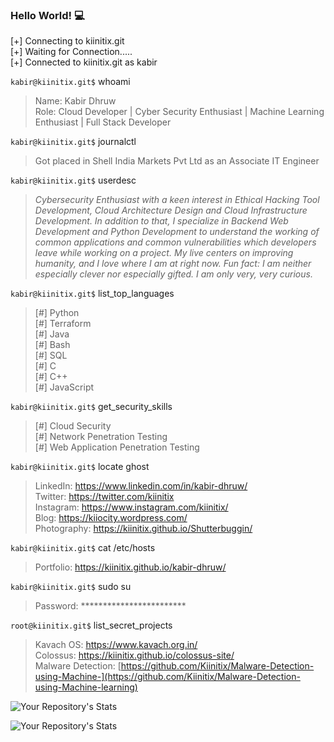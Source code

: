 ### Hello World! :computer:

[+] Connecting to kiinitix.git <br/>
[+] Waiting for Connection..... <br/>
[+] Connected to kiinitix.git as kabir <br/>

`kabir@kiinitix.git$` whoami <br/>
> Name: Kabir Dhruw <br/>
> Role: Cloud Developer | Cyber Security Enthusiast | Machine Learning Enthusiast | Full Stack Developer <br/>

`kabir@kiinitix.git$` journalctl <br>
> Got placed in Shell India Markets Pvt Ltd as an Associate IT Engineer <br/>

`kabir@kiinitix.git$` userdesc <br/>
> *Cybersecurity Enthusiast with a keen interest in Ethical Hacking Tool Development, Cloud Architecture Design and Cloud Infrastructure Development. In addition to that, I specialize in Backend Web Development and Python Development to understand the working of common applications and common vulnerabilities which developers leave while working on a project. My live centers on improving humanity, and I love where I am at right now. Fun fact: I am neither especially clever nor especially gifted. I am only very, very curious.* 

`kabir@kiinitix.git$` list_top_languages <br/>
 > [#] Python <br/>
 > [#] Terraform <br/>
 > [#] Java <br/>
 > [#] Bash <br/>
 > [#] SQL <br/>
 > [#] C <br/>
 > [#] C++ <br/>
 > [#] JavaScript <br/>

`kabir@kiinitix.git$` get_security_skills <br/>
 > [#] Cloud Security <br/>
 > [#] Network Penetration Testing <br/>
 > [#] Web Application Penetration Testing <br/>

`kabir@kiinitix.git$` locate ghost <br/>
> LinkedIn: https://www.linkedin.com/in/kabir-dhruw/ <br/>
> Twitter: https://twitter.com/kiinitix <br/>
> Instagram: https://www.instagram.com/kiinitix/ <br/>
> Blog: https://kiiocity.wordpress.com/ </br>
> Photography: https://kiinitix.github.io/Shutterbuggin/ </br>

`kabir@kiinitix.git$` cat /etc/hosts <br/>
> Portfolio: https://kiinitix.github.io/kabir-dhruw/

`kabir@kiinitix.git$` sudo su <br/>
> Password: ************************ <br/>

`root@kiinitix.git$` list_secret_projects <br/>
> Kavach OS: https://www.kavach.org.in/ <br/>
> Colossus: https://kiinitix.github.io/colossus-site/ <br/>
> Malware Detection: [https://github.com/Kiinitix/Malware-Detection-using-Machine-](https://github.com/Kiinitix/Malware-Detection-using-Machine-learning) <br/>


![Your Repository's Stats](https://github-readme-stats.vercel.app/api/top-langs/?username=Kiinitix&theme=blue-green)

![Your Repository's Stats](https://github-readme-stats.vercel.app/api?username=Kiinitix&show_icons=true)


